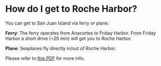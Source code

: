# How do I get to Roche Harbor?

You can get to San Juan Island via ferry or plane. 

**Ferry**:
The ferry operates from Anacortes to Friday Harbor.
From Friday Harbor a short drive (~20 min) will get you to Roche Harbor.

**Plane**: 
Seaplanes fly directly in/out of Roche Harbor.

Please refer to [this PDF](/assets/uploads/travel.pdf) for more info.